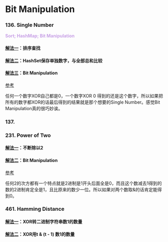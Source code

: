 # Bit Manipulation

### 136. Single Number
**<font color=#C8A1E6> Sort; HashMap; Bit Manipulation</font>**

#### [解法一](136-Single-Number/136-Single-Number.java)：排序查找

#### [解法二](136-Single-Number/136-Single-Number.java)：HashSet保存单独数字，与全部总和比较

#### [解法三](136-Single-Number/136-Single-Number-Bit-Manip.java)：Bit Manipulation

[参考](https://leetcode.com/problems/single-number/solution/)

任何一个数字XOR自己都是0，一个数字XOR 0 得到的还是这个数字，所以如果把所有的数字都XOR的话最后得到的结果就是那个想要的Single Number。感觉Bit Manipulation真的很巧妙诶。

### 137. 

### 231. Power of Two

#### [解法一](231-Power-of-Two/231-Power-of-Two.java)：不断除以2

#### [解法二](231-Power-of-Two/231-Power-of-Two-Binary.java)：Bit Manipulation

[参考](https://leetcode.com/problems/power-of-two/discuss/63974/Using-nand(n-1)-trick)

任何2的次方都有一个特点就是2进制是1开头后面全是0，而且这个数减去1得到的数的2进制肯定全是1，且比原来的数少一位。所以如果对两个数取&的话肯定能得到0。


### 461. Hamming Distance

#### [解法一](461-Hamming-Distance/461-Hamming-Distance.java)：XOR转二进制字符串数1的数量

#### [解法二](461-Hamming-Distance/461-Hamming-Distance.cpp)：XOR用t & (t - 1) 数1的数量